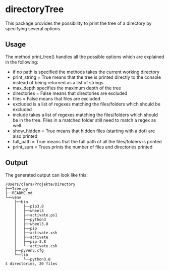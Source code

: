 # directoryTree
This package provides the possibility to print the tree of a directory by specifying several options.

## Usage
The method print_tree() handles all the possible options which are explained in the following:
- if no path is specified the methods takes the current working directory
- print_string = True means that the tree is printed directly to the console instead of being returned as a list of strings
- max_depth specifies the maximum depth of the tree
- directories = False means that directories are excluded
- files = False means that files are excluded
- excluded is a list of regexes matching the files/folders which should be excluded
- include takes a list of regexes matching the files/folders which should be in the tree. Files in a matched folder still need to match a regex as well.
- show_hidden = True means that hidden files (starting with a dot) are also printed
- full_path = True means that the full path of all the files/folders is printed
- print_sum = Trues prints the number of files and directories printed

## Output

The generated output can look like this:
```
/Users/clara/Projekte/Directory
├──Tree.py
├──README.md
└──venv
    ├──bin
    │   ├──pip3.8
    │   ├──wheel3
    │   ├──activate.ps1
    │   ├──python3
    │   ├──wheel3.8
    │   ├──pip
    │   ├──activate.xsh
    │   ├──activate
    │   ├──pip-3.8
    │   └──activate.csh
    ├──pyvenv.cfg
    └──lib
        └──python3.8
4 directories, 20 files
```
